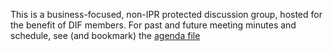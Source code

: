 This is a business-focused, non-IPR protected discussion group, hosted for the benefit of DIF members.  For past and future meeting minutes and schedule, see (and bookmark) the [agenda file](agenda.md)
